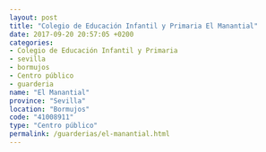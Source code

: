 ```yaml
---
layout: post
title: "Colegio de Educación Infantil y Primaria El Manantial"
date: 2017-09-20 20:57:05 +0200
categories:
- Colegio de Educación Infantil y Primaria
- sevilla
- bormujos
- Centro público
- guarderia
name: "El Manantial"
province: "Sevilla"
location: "Bormujos"
code: "41008911"
type: "Centro público"
permalink: /guarderias/el-manantial.html
---
```

